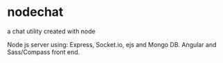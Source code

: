 nodechat
========

a chat utility created with node


Node js server using: Express, Socket.io, ejs and Mongo DB.
Angular and Sass/Compass front end.
